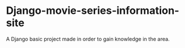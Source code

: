 # Django-movie-series-information-site
A Django basic project made in order to gain knowledge in the area. 
